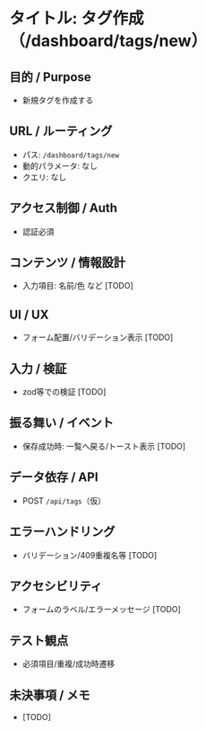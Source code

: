 # タイトル: タグ作成（/dashboard/tags/new）

## 目的 / Purpose
- 新規タグを作成する

## URL / ルーティング
- パス: `/dashboard/tags/new`
- 動的パラメータ: なし
- クエリ: なし

## アクセス制御 / Auth
- 認証必須

## コンテンツ / 情報設計
- 入力項目: 名前/色 など [TODO]

## UI / UX
- フォーム配置/バリデーション表示 [TODO]

## 入力 / 検証
- zod等での検証 [TODO]

## 振る舞い / イベント
- 保存成功時: 一覧へ戻る/トースト表示 [TODO]

## データ依存 / API
- POST `/api/tags`（仮）

## エラーハンドリング
- バリデーション/409重複名等 [TODO]

## アクセシビリティ
- フォームのラベル/エラーメッセージ [TODO]

## テスト観点
- 必須項目/重複/成功時遷移

## 未決事項 / メモ
- [TODO]

